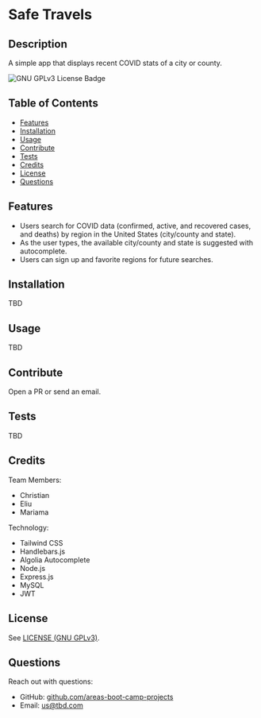 # Safe Travels
## Description
A simple app that displays recent COVID stats of a city or county.

<!-- if appropriate, add a screenshot ![image-alt](image-url) -->

![GNU GPLv3 License Badge](https://img.shields.io/github/license/areas-boot-camp-projects/safe-travels)


## Table of Contents
- [Features](#features)
- [Installation](#installation)
- [Usage](#usage)
- [Contribute](#contribute)
- [Tests](#tests)
- [Credits](#credits)
- [License](#license)
- [Questions](#questions)


## Features
- Users search for COVID data (confirmed, active, and recovered cases, and deaths) by region in the United States (city/county and state).
- As the user types, the available city/county and state is suggested with autocomplete.
- Users can sign up and favorite regions for future searches.


## Installation
TBD


## Usage
TBD


## Contribute
Open a PR or send an email.


## Tests
TBD


## Credits
Team Members:
- Christian
- Eliu
- Mariama

Technology:
- Tailwind CSS
- Handlebars.js
- Algolia Autocomplete
- Node.js
- Express.js
- MySQL
- JWT


## License
See [LICENSE (GNU GPLv3)](./LICENSE).


## Questions
Reach out with questions:

- GitHub: [github.com/areas-boot-camp-projects](https://github.com/areas-boot-camp-projects)
- Email: [us@tbd.com](mailto:us@tbd.com)
